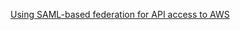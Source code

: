 [Using SAML-based federation for API access to AWS](https://docs.aws.amazon.com/IAM/latest/UserGuide/id_roles_providers_saml.html)
